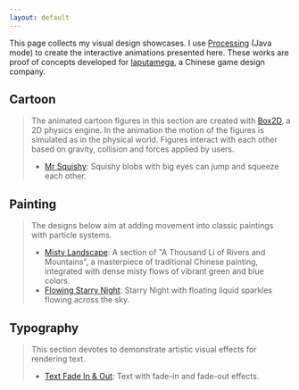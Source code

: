 ```yaml
---
layout: default
---
```


<!-- # Interactive Animation Design with Processing -->
This page collects my visual design showcases. I use [Processing](https://processing.org/) (Java mode) to create the interactive animations presented here. These works are proof of concepts developed for [laputamega](http://www.laputamega.com), a Chinese game design company. 


## Cartoon 
> The animated cartoon figures in this section are created with [Box2D](https://box2d.org/), a 2D physics engine.  In the animation the motion of the figures is simulated as in the physical world. Figures interact with each other based on gravity, collision and forces applied by users.
>  - [Mr Squishy](pages/blob.html#content): Squishy blobs with big eyes can jump and squeeze each other.
  <!-- ![Alt Text](docs/blob.gif) -->

## Painting
> The designs below aim at adding movement into classic paintings with particle systems.
>  - [Misty Landscape](pages/landscape.html#content): A section of "A Thousand Li of Rivers and Mountains", a masterpiece of traditional Chinese painting, integrated with dense misty flows of vibrant green and blue colors.
>  - [Flowing Starry Night](pages/starrynight.html#content): Starry Night with floating liquid sparkles flowing across the sky.

## Typography
> This section devotes to  demonstrate artistic visual effects for rendering text.
>  - [Text Fade In & Out](pages/textfadein.html#content): Text with fade-in and fade-out effects.



